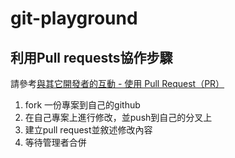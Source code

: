 # git-playground

## 利用Pull requests協作步驟
請參考[與其它開發者的互動 - 使用 Pull Request（PR）](https://gitbook.tw/chapters/github/pull-request)
1. fork 一份專案到自己的github
2. 在自己專案上進行修改，並push到自己的分叉上
3. 建立pull request並敘述修改內容
4. 等待管理者合併<BR><BR>

